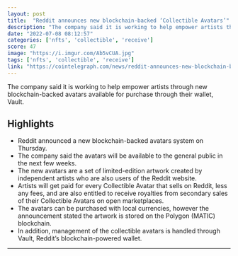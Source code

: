 ```yaml
---
layout: post
title:  "Reddit announces new blockchain-backed ‘Collectible Avatars’"
description: "The company said it is working to help empower artists through new blockchain-backed avatars available for purchase through their wallet, Vault."
date: "2022-07-08 08:12:57"
categories: ['nfts', 'collectible', 'receive']
score: 47
image: "https://i.imgur.com/Ab5vCUA.jpg"
tags: ['nfts', 'collectible', 'receive']
link: "https://cointelegraph.com/news/reddit-announces-new-blockchain-backed-collectible-avatars"
---
```


The company said it is working to help empower artists through new blockchain-backed avatars available for purchase through their wallet, Vault.

## Highlights

- Reddit announced a new blockchain-backed avatars system on Thursday.
- The company said the avatars will be available to the general public in the next few weeks.
- The new avatars are a set of limited-edition artwork created by independent artists who are also users of the Reddit website.
- Artists will get paid for every Collectible Avatar that sells on Reddit, less any fees, and are also entitled to receive royalties from secondary sales of their Collectible Avatars on open marketplaces.
- The avatars can be purchased with local currencies, however the announcement stated the artwork is stored on the Polygon (MATIC) blockchain.
- In addition, management of the collectible avatars is handled through Vault, Reddit’s blockchain-powered wallet.

---
